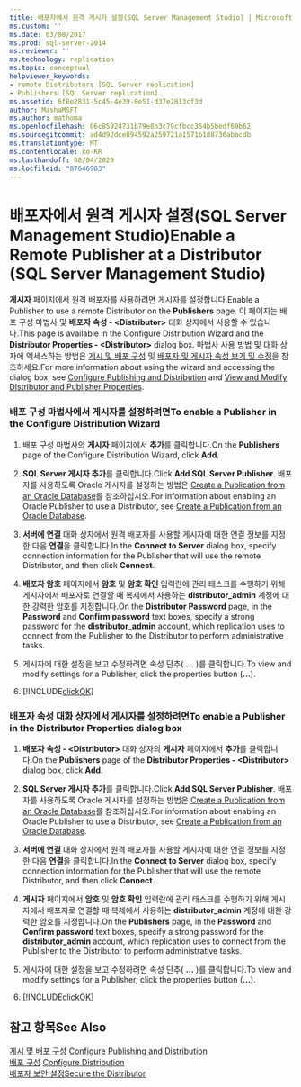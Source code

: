 ```yaml
---
title: 배포자에서 원격 게시자 설정(SQL Server Management Studio) | Microsoft 문서
ms.custom: ''
ms.date: 03/08/2017
ms.prod: sql-server-2014
ms.reviewer: ''
ms.technology: replication
ms.topic: conceptual
helpviewer_keywords:
- remote Distributors [SQL Server replication]
- Publishers [SQL Server replication]
ms.assetid: 6f8e2831-5c45-4e39-8e51-d37e2813cf3d
author: MashaMSFT
ms.author: mathoma
ms.openlocfilehash: 06c85924731b79e8b3c79cfbcc354b5bedf69b62
ms.sourcegitcommit: ad4d92dce894592a259721a1571b1d8736abacdb
ms.translationtype: MT
ms.contentlocale: ko-KR
ms.lasthandoff: 08/04/2020
ms.locfileid: "87646903"
---
```

# <a name="enable-a-remote-publisher-at-a-distributor-sql-server-management-studio"></a><span data-ttu-id="6218d-102">배포자에서 원격 게시자 설정(SQL Server Management Studio)</span><span class="sxs-lookup"><span data-stu-id="6218d-102">Enable a Remote Publisher at a Distributor (SQL Server Management Studio)</span></span>
  <span data-ttu-id="6218d-103">**게시자** 페이지에서 원격 배포자를 사용하려면 게시자를 설정합니다.</span><span class="sxs-lookup"><span data-stu-id="6218d-103">Enable a Publisher to use a remote Distributor on the **Publishers** page.</span></span> <span data-ttu-id="6218d-104">이 페이지는 배포 구성 마법사 및 **배포자 속성 - \<Distributor>** 대화 상자에서 사용할 수 있습니다.</span><span class="sxs-lookup"><span data-stu-id="6218d-104">This page is available in the Configure Distribution Wizard and the **Distributor Properties - \<Distributor>** dialog box.</span></span> <span data-ttu-id="6218d-105">마법사 사용 방법 및 대화 상자에 액세스하는 방법은 [게시 및 배포 구성](configure-publishing-and-distribution.md) 및 [배포자 및 게시자 속성 보기 및 수정](view-and-modify-distributor-and-publisher-properties.md)을 참조하세요.</span><span class="sxs-lookup"><span data-stu-id="6218d-105">For more information about using the wizard and accessing the dialog box, see [Configure Publishing and Distribution](configure-publishing-and-distribution.md) and [View and Modify Distributor and Publisher Properties](view-and-modify-distributor-and-publisher-properties.md).</span></span>  
  
### <a name="to-enable-a-publisher-in-the-configure-distribution-wizard"></a><span data-ttu-id="6218d-106">배포 구성 마법사에서 게시자를 설정하려면</span><span class="sxs-lookup"><span data-stu-id="6218d-106">To enable a Publisher in the Configure Distribution Wizard</span></span>  
  
1.  <span data-ttu-id="6218d-107">배포 구성 마법사의 **게시자** 페이지에서 **추가**를 클릭합니다.</span><span class="sxs-lookup"><span data-stu-id="6218d-107">On the **Publishers** page of the Configure Distribution Wizard, click **Add**.</span></span>  
  
2.  <span data-ttu-id="6218d-108">**SQL Server 게시자 추가**를 클릭합니다.</span><span class="sxs-lookup"><span data-stu-id="6218d-108">Click **Add SQL Server Publisher**.</span></span> <span data-ttu-id="6218d-109">배포자를 사용하도록 Oracle 게시자를 설정하는 방법은 [Create a Publication from an Oracle Database](publish/create-a-publication-from-an-oracle-database.md)를 참조하십시오.</span><span class="sxs-lookup"><span data-stu-id="6218d-109">For information about enabling an Oracle Publisher to use a Distributor, see [Create a Publication from an Oracle Database](publish/create-a-publication-from-an-oracle-database.md).</span></span>  
  
3.  <span data-ttu-id="6218d-110">**서버에 연결** 대화 상자에서 원격 배포자를 사용할 게시자에 대한 연결 정보를 지정한 다음 **연결**을 클릭합니다.</span><span class="sxs-lookup"><span data-stu-id="6218d-110">In the **Connect to Server** dialog box, specify connection information for the Publisher that will use the remote Distributor, and then click **Connect**.</span></span>  
  
4.  <span data-ttu-id="6218d-111">**배포자 암호** 페이지에서 **암호** 및 **암호 확인** 입력란에 관리 태스크를 수행하기 위해 게시자에서 배포자로 연결할 때 복제에서 사용하는 **distributor_admin** 계정에 대한 강력한 암호를 지정합니다.</span><span class="sxs-lookup"><span data-stu-id="6218d-111">On the **Distributor Password** page, in the **Password** and **Confirm password** text boxes, specify a strong password for the **distributor_admin** account, which replication uses to connect from the Publisher to the Distributor to perform administrative tasks.</span></span>  
  
5.  <span data-ttu-id="6218d-112">게시자에 대한 설정을 보고 수정하려면 속성 단추( **...** )를 클릭합니다.</span><span class="sxs-lookup"><span data-stu-id="6218d-112">To view and modify settings for a Publisher, click the properties button (**...**).</span></span>  
  
6.  [!INCLUDE[clickOK](../../includes/clickok-md.md)]  
  
### <a name="to-enable-a-publisher-in-the-distributor-properties-dialog-box"></a><span data-ttu-id="6218d-113">배포자 속성 대화 상자에서 게시자를 설정하려면</span><span class="sxs-lookup"><span data-stu-id="6218d-113">To enable a Publisher in the Distributor Properties dialog box</span></span>  
  
1.  <span data-ttu-id="6218d-114">**배포자 속성 - \<Distributor>** 대화 상자의 **게시자** 페이지에서 **추가**를 클릭합니다.</span><span class="sxs-lookup"><span data-stu-id="6218d-114">On the **Publishers** page of the **Distributor Properties - \<Distributor>** dialog box, click **Add**.</span></span>  
  
2.  <span data-ttu-id="6218d-115">**SQL Server 게시자 추가**를 클릭합니다.</span><span class="sxs-lookup"><span data-stu-id="6218d-115">Click **Add SQL Server Publisher**.</span></span> <span data-ttu-id="6218d-116">배포자를 사용하도록 Oracle 게시자를 설정하는 방법은 [Create a Publication from an Oracle Database](publish/create-a-publication-from-an-oracle-database.md)를 참조하십시오.</span><span class="sxs-lookup"><span data-stu-id="6218d-116">For information about enabling an Oracle Publisher to use a Distributor, see [Create a Publication from an Oracle Database](publish/create-a-publication-from-an-oracle-database.md).</span></span>  
  
3.  <span data-ttu-id="6218d-117">**서버에 연결** 대화 상자에서 원격 배포자를 사용할 게시자에 대한 연결 정보를 지정한 다음 **연결**을 클릭합니다.</span><span class="sxs-lookup"><span data-stu-id="6218d-117">In the **Connect to Server** dialog box, specify connection information for the Publisher that will use the remote Distributor, and then click **Connect**.</span></span>  
  
4.  <span data-ttu-id="6218d-118">**게시자** 페이지에서 **암호** 및 **암호 확인** 입력란에 관리 태스크를 수행하기 위해 게시자에서 배포자로 연결할 때 복제에서 사용하는 **distributor_admin** 계정에 대한 강력한 암호를 지정합니다.</span><span class="sxs-lookup"><span data-stu-id="6218d-118">On the **Publishers** page, in the **Password** and **Confirm password** text boxes, specify a strong password for the **distributor_admin** account, which replication uses to connect from the Publisher to the Distributor to perform administrative tasks.</span></span>  
  
5.  <span data-ttu-id="6218d-119">게시자에 대한 설정을 보고 수정하려면 속성 단추( **...** )를 클릭합니다.</span><span class="sxs-lookup"><span data-stu-id="6218d-119">To view and modify settings for a Publisher, click the properties button (**...**).</span></span>  
  
6.  [!INCLUDE[clickOK](../../includes/clickok-md.md)]  
  
## <a name="see-also"></a><span data-ttu-id="6218d-120">참고 항목</span><span class="sxs-lookup"><span data-stu-id="6218d-120">See Also</span></span>  
 <span data-ttu-id="6218d-121">[게시 및 배포 구성](configure-publishing-and-distribution.md) </span><span class="sxs-lookup"><span data-stu-id="6218d-121">[Configure Publishing and Distribution](configure-publishing-and-distribution.md) </span></span>  
 <span data-ttu-id="6218d-122">[배포 구성](configure-distribution.md) </span><span class="sxs-lookup"><span data-stu-id="6218d-122">[Configure Distribution](configure-distribution.md) </span></span>  
 [<span data-ttu-id="6218d-123">배포자 보안 설정</span><span class="sxs-lookup"><span data-stu-id="6218d-123">Secure the Distributor</span></span>](security/secure-the-distributor.md)  
  
  
